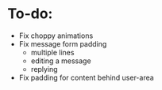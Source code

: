 # To-do:

- Fix choppy animations
- Fix message form padding 
    - multiple lines
    - editing a message
    - replying
- Fix padding for content behind user-area

